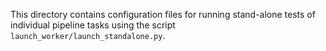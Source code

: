 This directory contains configuration files for running stand-alone tests of individual pipeline tasks using the script `launch_worker/launch_standalone.py`.
